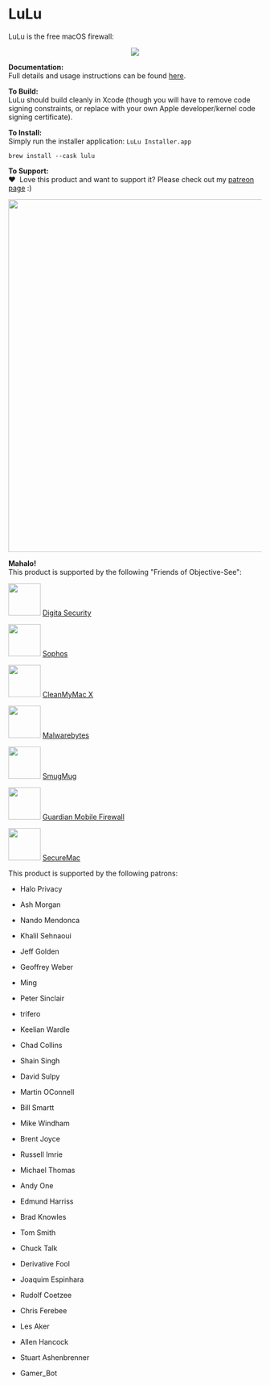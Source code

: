 # LuLu

LuLu is the free macOS firewall:
<p align="center"><img src="https://objective-see.com/images/LL/lulu.png"></p>

**Documentation:** \
Full details and usage instructions can be found [here](https://objective-see.com/products/lulu.html). 

**To Build:** \
LuLu should build cleanly in Xcode (though you will have to remove code signing constraints, or replace with your own Apple developer/kernel code signing certificate).

**To Install:** \
Simply run the installer application: `LuLu Installer.app`

    brew install --cask lulu

**To Support:** \
&#x2764;&nbsp; Love this product and want to support it? Please check out my [patreon page](https://www.patreon.com/objective_see) :)

<p align="center">
<a class="inlineLink" href="https://www.patreon.com/objective_see">
		<img src="https://objective-see.com/patreon/images/patreon.jpg" width="700" style="display:block; margin:auto;"/>
</a>
</p>    

**Mahalo!** \
This product is supported by the following "Friends of Objective-See":

<img src="https://objective-see.com/images/friends/digita.jpg" width="64"/> [Digita Security](https://digitasecurity.com/)

<img src="https://objective-see.com/images/friends/sophos.png" width="64"/> [Sophos](https://www.sophos.com/)

<img src="https://objective-see.com/images/friends/cleanmymac.png" width="64"/> [CleanMyMac X](https://macpaw.com/cleanmymac)

<img src="https://objective-see.com/images/friends/malwarebytes.png" width="64"/> [Malwarebytes](https://www.malwarebytes.com)

<img src="https://objective-see.com/images/friends/smugmug.png" width="64"/> [SmugMug](https://www.smugmug.com/)

<img src="https://objective-see.com/images/friends/guardian.png" width="64"/> [Guardian Mobile Firewall](https://guardianapp.com)

<img src="https://objective-see.com/images/friends/securemac.png" width="64"/> [SecureMac](https://www.securemac.com/)








This product is supported by the following patrons:
+ Halo Privacy 
+ Ash Morgan

+ Nando Mendonca
+ Khalil Sehnaoui
+ Jeff Golden
+ Geoffrey Weber

+ Ming
+ Peter Sinclair
+ trifero
+ Keelian Wardle
+ Chad Collins
+ Shain Singh
+ David Sulpy
+ Martin OConnell
+ Bill Smartt
+ Mike Windham
+ Brent Joyce
+ Russell Imrie
+ Michael Thomas
+ Andy One
+ Edmund Harriss
+ Brad Knowles
+ Tom Smith
+ Chuck Talk
+ Derivative Fool
+ Joaquim Espinhara
+ Rudolf Coetzee
+ Chris Ferebee
+ Les Aker
+ Allen Hancock
+ Stuart Ashenbrenner

+ Gamer_Bot
